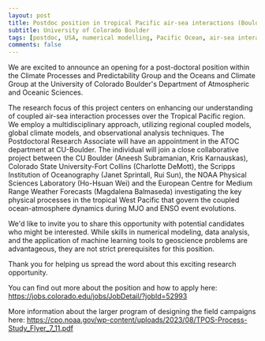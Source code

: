 ```yaml
---
layout: post
title: Postdoc position in tropical Pacific air-sea interactions (Boulder, Colorado)
subtitle: University of Colorado Boulder
tags: [postdoc, USA, numerical modelling, Pacific Ocean, air-sea interactions]
comments: false
---
```

We are excited to announce an opening for a post-doctoral position within the Climate Processes and Predictability Group and the Oceans and Climate Group at the University of Colorado Boulder's Department of Atmospheric and Oceanic Sciences.

The research focus of this project centers on enhancing our understanding of coupled air-sea interaction processes over the Tropical Pacific region. We employ a multidisciplinary approach, utilizing regional coupled models, global climate models, and observational analysis techniques. The Postdoctoral Research Associate will have an appointment in the ATOC department at CU-Boulder. The individual will join a close collaborative project between the CU Boulder (Aneesh Subramanian, Kris Karnauskas), Colorado State University-Fort Collins (Charlotte DeMott), the Scripps Institution of Oceanography (Janet Sprintall, Rui Sun), the NOAA Physical Sciences Laboratory (Ho-Hsuan Wei) and the European Centre for Medium Range Weather Forecasts (Magdalena Balmaseda) investigating the key physical processes in the tropical West Pacific that govern the coupled ocean-atmosphere dynamics during MJO and ENSO event evolutions.

We'd like to invite you to share this opportunity with potential candidates who might be interested. While skills in numerical modeling, data analysis, and the application of machine learning tools to geoscience problems are advantageous, they are not strict prerequisites for this position.

Thank you for helping us spread the word about this exciting research opportunity.

You can find out more about the position and how to apply here:
https://jobs.colorado.edu/jobs/JobDetail/?jobId=52993

More information about the larger program of designing the field campaigns here:
https://cpo.noaa.gov/wp-content/uploads/2023/08/TPOS-Process-Study_Flyer_7_11.pdf
